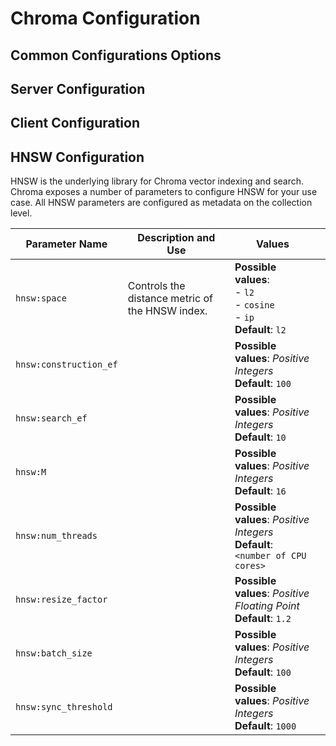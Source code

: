 # Chroma Configuration

## Common Configurations Options

## Server Configuration

## Client Configuration

## HNSW Configuration

HNSW is the underlying library for Chroma vector indexing and search. Chroma exposes a number of parameters to configure
HNSW for your use case. All HNSW parameters are configured as metadata on the collection level.

| Parameter Name         | Description and Use                             | Values                                                                              |   |
|------------------------|-------------------------------------------------|-------------------------------------------------------------------------------------|---|
| `hnsw:space`           | Controls the distance metric of the HNSW index. | **Possible values**:<br/> - `l2`<br/> - `cosine`<br/> - `ip` <br/>**Default**: `l2` |   |
| `hnsw:construction_ef` |                                                 | **Possible values**: _Positive Integers_<br/>**Default**: `100`                     |   |
| `hnsw:search_ef`       |                                                 | **Possible values**: _Positive Integers_<br/>**Default**: `10`                      |   |
| `hnsw:M`               |                                                 | **Possible values**: _Positive Integers_<br/>**Default**: `16`                      |   |
| `hnsw:num_threads`     |                                                 | **Possible values**: _Positive Integers_<br/>**Default**: `<number of CPU cores>`   |   |
| `hnsw:resize_factor`   |                                                 | **Possible values**: _Positive Floating Point_<br/>**Default**: `1.2`               |   |
| `hnsw:batch_size`      |                                                 | **Possible values**: _Positive Integers_<br/>**Default**: `100`                     |   |
| `hnsw:sync_threshold`  |                                                 | **Possible values**: _Positive Integers_<br/>**Default**: `1000`                    |   |
